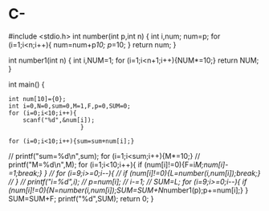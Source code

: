 # C-
#include <stdio.h>
int number(int p,int n)
{
	int i,num;
	num=p;
	for (i=1;i<n;i++){
		num=num+p*10;
		p*=10;
	}
	return num;
}

int number1(int n)
{
	int i,NUM=1;
	for (i=1;i<n+1;i++){NUM*=10;}
	return NUM;
}

int main()
{
	
	int num[10]={0};
	int i=0,N=0,sum=0,M=1,F,p=0,SUM=0;
	for (i=0;i<10;i++){
		scanf("%d",&num[i]);
						}
	
	for (i=0;i<10;i++){sum=sum+num[i];}
//	printf("sum=%d\n",sum);
	for (i=1;i<sum;i++){M*=10;}
//	printf("M=%d\n",M);
	for (i=1;i<10;i++){
		if (num[i]!=0){F=i*M;num[i]-=1;break;}
						}
//	for (i=9;i>=0;i--){
//		if (num[i]!=0){L=number(i,num[i]);break;}
//	}
//	printf("i=%d",i);
//	p=num[i];
//	i-=1;
//	SUM=L;
	for (i=9;i>=0;i--){
		if (num[i]!=0){N=number(i,num[i]);SUM=SUM+N*number1(p);p+=num[i];}
	}	
	SUM=SUM+F;
	printf("%d",SUM);
	return 0;
}

